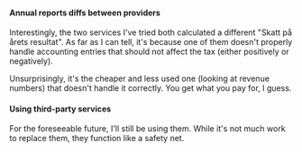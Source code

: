 #### Annual reports diffs between providers

Interestingly, the two services I've tried both calculated a different
"Skatt på årets resultat". As far as I can tell, it's because one of them
doesn't properly handle accounting entries that should not affect the tax
(either positively or negatively).

Unsurprisingly, it's the cheaper and less used one (looking at revenue numbers)
that doesn't handle it correctly. You get what you pay for, I guess.

#### Using third-party services

For the foreseeable future, I'll still be using them. While it's not much work to replace them,
they function like a safety net.
